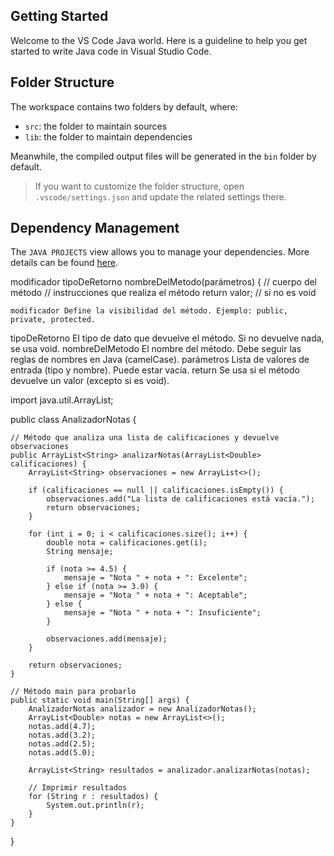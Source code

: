 ## Getting Started

Welcome to the VS Code Java world. Here is a guideline to help you get started to write Java code in Visual Studio Code.

## Folder Structure

The workspace contains two folders by default, where:

- `src`: the folder to maintain sources
- `lib`: the folder to maintain dependencies

Meanwhile, the compiled output files will be generated in the `bin` folder by default.

> If you want to customize the folder structure, open `.vscode/settings.json` and update the related settings there.

## Dependency Management

The `JAVA PROJECTS` view allows you to manage your dependencies. More details can be found [here](https://github.com/microsoft/vscode-java-dependency#manage-dependencies).


modificador tipoDeRetorno nombreDelMetodo(parámetros) {
    // cuerpo del método
    // instrucciones que realiza el método
    return valor; // si no es void

    modificador	Define la visibilidad del método. Ejemplo: public, private, protected.
tipoDeRetorno	El tipo de dato que devuelve el método. Si no devuelve nada, se usa void.
nombreDelMetodo	El nombre del método. Debe seguir las reglas de nombres en Java (camelCase).
parámetros	Lista de valores de entrada (tipo y nombre). Puede estar vacía.
return	Se usa si el método devuelve un valor (excepto si es void).


import java.util.ArrayList;

public class AnalizadorNotas {

    // Método que analiza una lista de calificaciones y devuelve observaciones
    public ArrayList<String> analizarNotas(ArrayList<Double> calificaciones) {
        ArrayList<String> observaciones = new ArrayList<>();

        if (calificaciones == null || calificaciones.isEmpty()) {
            observaciones.add("La lista de calificaciones está vacía.");
            return observaciones;
        }

        for (int i = 0; i < calificaciones.size(); i++) {
            double nota = calificaciones.get(i);
            String mensaje;

            if (nota >= 4.5) {
                mensaje = "Nota " + nota + ": Excelente";
            } else if (nota >= 3.0) {
                mensaje = "Nota " + nota + ": Aceptable";
            } else {
                mensaje = "Nota " + nota + ": Insuficiente";
            }

            observaciones.add(mensaje);
        }

        return observaciones;
    }

    // Método main para probarlo
    public static void main(String[] args) {
        AnalizadorNotas analizador = new AnalizadorNotas();
        ArrayList<Double> notas = new ArrayList<>();
        notas.add(4.7);
        notas.add(3.2);
        notas.add(2.5);
        notas.add(5.0);

        ArrayList<String> resultados = analizador.analizarNotas(notas);

        // Imprimir resultados
        for (String r : resultados) {
            System.out.println(r);
        }
    }
}